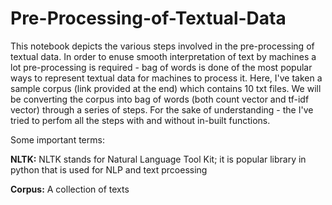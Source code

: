 # Pre-Processing-of-Textual-Data

This notebook depicts the various steps involved in the pre-processing of textual data. In order to enuse smooth interpretation of text by machines a lot pre-processing is required - bag of words is done of the most popular ways to represent textual data for machines to process it. Here, I've taken a sample corpus (link provided at the end) which contains 10 txt files. We will be converting the corpus into bag of words (both count vector and tf-idf vector) through a series of steps. For the sake of understanding - the I've tried to perfom all the steps with and without in-built functions.

Some important terms:

**NLTK:** NLTK stands for Natural Language Tool Kit; it is popular library in python that is used for NLP and text prcoessing

**Corpus:** A collection of texts
